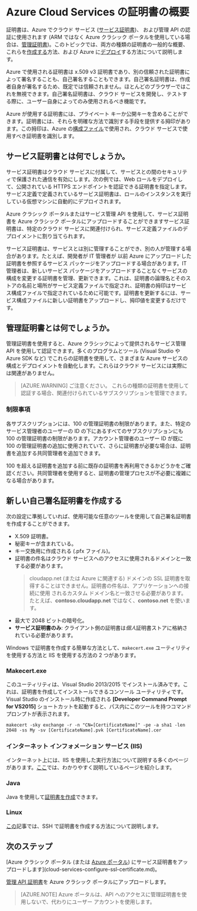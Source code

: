 <properties 
	pageTitle="Cloud Services と管理証明書 | Microsoft Azure" 
	description="Microsoft Azure で証明書を作成し、使用する方法を学習します。" 
	services="cloud-services" 
	documentationCenter=".net" 
	authors="Thraka" 
	manager="timlt" 
	editor=""/>

<tags 
	ms.service="cloud-services" 
	ms.workload="tbd" 
	ms.tgt_pltfrm="na" 
	ms.devlang="na" 
	ms.topic="article" 
	ms.date="01/15/2016"
	ms.author="adegeo"/>

# Azure Cloud Services の証明書の概要
証明書は、Azure でクラウド サービス ([サービス証明書](#what-are-service-certificates))、 および管理 API の認証に使用されます (ARM ではなく Azure クラシック ポータルを使用している場合は、[管理証明書](#what-are-management-certificates))。このトピックでは、両方の種類の証明書の一般的な概要、これらを[作成する](#create)方法、および Azure に[デプロイ](#deploy)する方法について説明します。

Azure で使用される証明書は x.509 v3 証明書であり、別の信頼された証明書によって署名することも、自己署名することもできます。自己署名証明書は、作成者自身が署名するため、既定では信頼されません。ほとんどのブラウザーではこれを無視できます。自己署名証明書は、クラウド サービスを開発し、テストする際に、ユーザー自身によってのみ使用されるべき機能です。

Azure が使用する証明書には、プライベート キーか公開キーを含めることができます。証明書には、それらを明確な方法で識別する手段を提供する拇印があります。この拇印は、Azure の[構成ファイル](cloud-services-configure-ssl-certificate.md)で使用され、クラウド サービスで使用すべき証明書を識別します。

## サービス証明書とは何でしょうか。
サービス証明書はクラウド サービスに付属して、サービスとの間のセキュリティで保護された通信を有効にします。次の例では、Web ロールをデプロイして、公開されている HTTPS エンドポイントを認証できる証明書を指定します。サービス定義で定義されているサービス証明書は、ロールのインスタンスを実行している仮想マシンに自動的にデプロイされます。

Azure クラシック ポータルまたはサービス管理 API を使用して、サービス証明書を Azure クラシック ポータルにアップロードすることができますサービス証明書は、特定のクラウド サービスに関連付けられ、サービス定義ファイルのデプロイメントに割り当てられます。

サービス証明書は、サービスとは別に管理することができ、別の人が管理する場合があります。たとえば、開発者が IT 管理者が 以前 Azure にアップロードした証明書を参照するサービス パッケージをアップロードする場合があります。IT 管理者は、新しいサービス パッケージをアップロードすることなくサービスの構成を変更する証明書を管理、更新できます。これは、証明書の論理名とそのストアの名前と場所がサービス定義ファイルで指定され、証明書の拇印はサービス構成ファイルで指定されているために可能です。証明書を更新するには、サービス構成ファイルに新しい証明書をアップロードし、拇印値を変更するだけです。

## 管理証明書とは何でしょうか。
管理証明書を使用すると、Azure クラシックによって提供されるサービス管理 API を使用して認証できます。多くのプログラムとツール (Visual Studio や Azure SDK など) でこれらの証明書を使用して、さまざまな Azure サービスの構成とデプロイメントを自動化します。これらはクラウド サービスには実際には関連がありません。

>[AZURE.WARNING] ご注意ください。 これらの種類の証明書を使用して認証する場合、関連付けられているサブスクリプションを管理できます。

### 制限事項
各サブスクリプションには、100 の管理証明書の制限があります。また、特定のサービス管理者のユーザーの ID の下にあるすべてのサブスクリプションにも 100 の管理証明書の制限があります。アカウント管理者のユーザー ID が既に 100 の管理証明書の追加に使用されていて、さらに証明書が必要な場合は、証明書を追加する共同管理者を追加できます。

100 を超える証明書を追加する前に既存の証明書を再利用できるかどうかをご確認ください。共同管理者を使用すると、証明書の管理プロセスが不必要に複雑になる場合があります。


<a name="create"></a>
## 新しい自己署名証明書を作成する
次の設定に準拠していれば、使用可能な任意のツールを使用して自己署名証明書を作成することができます。

* X.509 証明書。
* 秘密キーが含まれている。
* キー交換用に作成される (.pfx ファイル)。
* 証明書の件名はクラウド サービスへのアクセスに使用されるドメインと一致する必要があります。
    > cloudapp.net (または Azure に関連する) ドメインの SSL 証明書を取得することはできません。証明書の件名は、アプリケーションへの接続に使用 されるカスタム ドメイン名と一致させる必要があります。たとえば、**contoso.cloudapp.net** ではなく、**contoso.net** を使います。
* 最大で 2048 ビットの暗号化。
* **サービス証明書のみ**: クライアント側の証明書は*個人*証明書ストアに格納されている必要があります。

Windows で証明書を作成する簡単な方法として、`makecert.exe` ユーティリティを使用する方法と IIS を使用する方法の 2 つがあります。

### Makecert.exe

このユーティリティは、Visual Studio 2013/2015 でインストール済みです。これは、証明書を作成してインストールできるコンソール ユーティリティです。Visual Studio のインストール時に作成される **[Developer Command Prompt for VS2015]** ショートカットを起動すると、パス内にこのツールを持つコマンド プロンプトが表示されます。

    makecert -sky exchange -r -n "CN=[CertificateName]" -pe -a sha1 -len 2048 -ss My -sv [CertificateName].pvk [CertificateName].cer


### インターネット インフォメーション サービス (IIS)

インターネット上には、IIS を使用した実行方法について説明する多くのページがあります。[ここ](https://www.sslshopper.com/article-how-to-create-a-self-signed-certificate-in-iis-7.html)では、わかりやすく説明しているページを紹介します。

### Java
Java を使用して[証明書を作成](../app-service-web/java-create-azure-website-using-java-sdk.md#create-a-certificate)できます。

### Linux
[この](../virtual-machines/virtual-machines-linux-ssh-from-linux.md)記事では、SSH で証明書を作成する方法について説明します。

## 次のステップ

[Azure クラシック ポータル (または [Azure ポータル](cloud-services-configure-ssl-certificate-portal.md)) にサービス証明書をアップロードします](cloud-services-configure-ssl-certificate.md)。

[管理 API 証明書](../azure-api-management-certs.md)を Azure クラシック ポータルにアップロードします。

>[AZURE.NOTE] Azure ポータルは、API へのアクセスに管理証明書を使用しないで、代わりにユーザー アカウントを使用します。

<!---HONumber=AcomDC_0323_2016-->